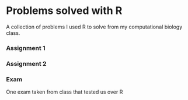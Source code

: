 # Problems solved with R
A collection of problems I used R to solve from my computational biology class.
### Assignment 1
### Assignment 2
### Exam
One exam taken from class that tested us over R
